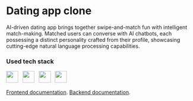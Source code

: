# Dating app clone

AI-driven dating app brings together swipe-and-match fun with intelligent match-making. Matched users can converse with AI chatbots, each possessing a distinct personality crafted from their profile, showcasing cutting-edge natural language processing capabilities.

### Used tech stack
<img height="32" width="32" src="https://cdn.simpleicons.org/javascript/" /> &nbsp; <img height="32" width="32" src="https://cdn.simpleicons.org/react/" /> &nbsp; <img height="32" width="32" src="https://cdn.simpleicons.org/vite/" /> &nbsp; <img height="32" width="32" src="https://cdn.simpleicons.org/tailwindcss/" />

[Frontend documentation]([https://pages.github.com/](https://github.com/omkaar87/dating-ai-frontend/wiki)).
[Backend documentation]([https://pages.github.com/](https://github.com/omkaar87/dating-ai-backend/wiki)).
